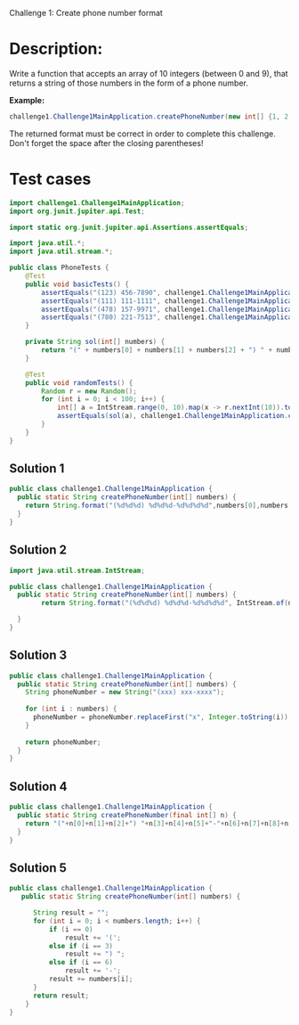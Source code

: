 Challenge 1: Create phone number format

# Description:

Write a function that accepts an array of 10 integers (between 0 and 9), that returns a string of those numbers in the form of a phone number.

**Example:**
```java
challenge1.Challenge1MainApplication.createPhoneNumber(new int[] {1, 2, 3, 4, 5, 6, 7, 8, 9, 0}) // => returns "(123) 456-7890"
```

The returned format must be correct in order to complete this challenge.
Don't forget the space after the closing parentheses!


# Test cases

```java
import challenge1.Challenge1MainApplication;
import org.junit.jupiter.api.Test;

import static org.junit.jupiter.api.Assertions.assertEquals;

import java.util.*;
import java.util.stream.*;

public class PhoneTests {
    @Test
    public void basicTests() {
        assertEquals("(123) 456-7890", challenge1.Challenge1MainApplication.createPhoneNumber(new int[]{1, 2, 3, 4, 5, 6, 7, 8, 9, 0}));
        assertEquals("(111) 111-1111", challenge1.Challenge1MainApplication.createPhoneNumber(new int[]{1, 1, 1, 1, 1, 1, 1, 1, 1, 1}));
        assertEquals("(478) 157-9971", challenge1.Challenge1MainApplication.createPhoneNumber(new int[]{4, 7, 8, 1, 5, 7, 9, 9, 7, 1}));
        assertEquals("(780) 221-7513", challenge1.Challenge1MainApplication.createPhoneNumber(new int[]{7, 8, 0, 2, 2, 1, 7, 5, 1, 3}));
    }

    private String sol(int[] numbers) {
        return "(" + numbers[0] + numbers[1] + numbers[2] + ") " + numbers[3] + numbers[4] + numbers[5] + "-" + numbers[6] + numbers[7] + numbers[8] + numbers[9];
    }

    @Test
    public void randomTests() {
        Random r = new Random();
        for (int i = 0; i < 100; i++) {
            int[] a = IntStream.range(0, 10).map(x -> r.nextInt(10)).toArray();
            assertEquals(sol(a), challenge1.Challenge1MainApplication.createPhoneNumber(a));
        }
    }
}
```
## Solution 1

```java
public class challenge1.Challenge1MainApplication {
  public static String createPhoneNumber(int[] numbers) {
    return String.format("(%d%d%d) %d%d%d-%d%d%d%d",numbers[0],numbers[1],numbers[2],numbers[3],numbers[4],numbers[5],numbers[6],numbers[7],numbers[8],numbers[9]);
  }
}
```

## Solution 2

```java
import java.util.stream.IntStream;

public class challenge1.Challenge1MainApplication {
  public static String createPhoneNumber(int[] numbers) {
        return String.format("(%d%d%d) %d%d%d-%d%d%d%d", IntStream.of(numbers).boxed().toArray());

  }
}
```

## Solution 3

```java
public class challenge1.Challenge1MainApplication {
  public static String createPhoneNumber(int[] numbers) {
    String phoneNumber = new String("(xxx) xxx-xxxx");
    
    for (int i : numbers) {
      phoneNumber = phoneNumber.replaceFirst("x", Integer.toString(i));
    }
    
    return phoneNumber;
  }
}
```


## Solution 4

```java
public class challenge1.Challenge1MainApplication {
  public static String createPhoneNumber(final int[] n) {
    return "("+n[0]+n[1]+n[2]+") "+n[3]+n[4]+n[5]+"-"+n[6]+n[7]+n[8]+n[9];
  }
}
```

## Solution 5
```java
public class challenge1.Challenge1MainApplication {
   public static String createPhoneNumber(int[] numbers) {

      String result = "";
      for (int i = 0; i < numbers.length; i++) {
          if (i == 0)
              result += '(';
          else if (i == 3)
              result += ") ";
          else if (i == 6)
              result += '-';
          result += numbers[i];
      }
      return result;
    }
}
```
